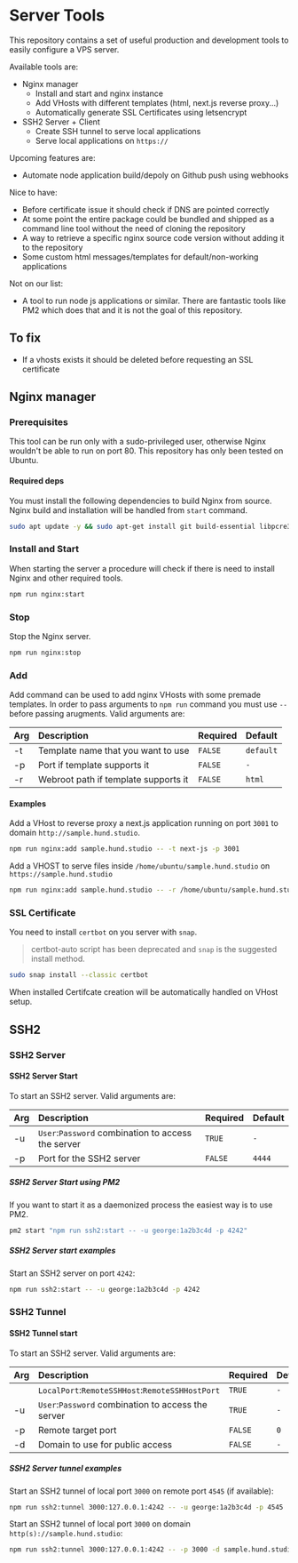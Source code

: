 # Server Tools

This repository contains a set of useful production and development tools to easily configure a VPS server.

Available tools are:

- Nginx manager
  - Install and start and nginx instance
  - Add VHosts with different templates (html, next.js reverse proxy...)
  - Automatically generate SSL Certificates using letsencrypt
- SSH2 Server + Client
  - Create SSH tunnel to serve local applications
  - Serve local applications on `https://`

Upcoming features are:

- Automate node application build/depoly on Github push using webhooks

Nice to have:

- Before certificate issue it should check if DNS are pointed correctly
- At some point the entire package could be bundled and shipped as a command line tool without the need of cloning the repository
- A way to retrieve a specific nginx source code version without adding it to the repository
- Some custom html messages/templates for default/non-working applications

Not on our list:

- A tool to run node js applications or similar. There are fantastic tools like PM2 which does that and it is not the goal of this repository.

## To fix

- If a vhosts exists it should be deleted before requesting an SSL certificate

## Nginx manager

### Prerequisites

This tool can be run only with a sudo-privileged user, otherwise Nginx wouldn't be able to run on port 80. This repository has only been tested on Ubuntu.

#### Required deps

You must install the following dependencies to build Nginx from source.
Nginx build and installation will be handled from `start` command.

```bash
sudo apt update -y && sudo apt-get install git build-essential libpcre3 libpcre3-dev zlib1g zlib1g-dev libssl-dev libgd-dev libxml2 libxml2-dev uuid-dev
```

### Install and Start

When starting the server a procedure will check if there is need to install Nginx and other required tools.

```bash
npm run nginx:start
```

### Stop

Stop the Nginx server.

```bash
npm run nginx:stop
```

### Add

Add command can be used to add nginx VHosts with some premade templates. In order to pass arguments to `npm run` command you must use `--` before passing arugments.
Valid arguments are:

| Arg | Description                          | Required | Default   |
| :-- | :----------------------------------- | :------- | :-------- |
| -t  | Template name that you want to use   | `FALSE`  | `default` |
| -p  | Port if template supports it         | `FALSE`  | `-`       |
| -r  | Webroot path if template supports it | `FALSE`  | `html`    |

#### Examples

Add a VHost to reverse proxy a next.js application running on port `3001` to domain `http://sample.hund.studio`.

```bash
npm run nginx:add sample.hund.studio -- -t next-js -p 3001
```

Add a VHOST to serve files inside `/home/ubuntu/sample.hund.studio` on `https://sample.hund.studio`

```bash
npm run nginx:add sample.hund.studio -- -r /home/ubuntu/sample.hund.studio
```

### SSL Certificate

You need to install `certbot` on you server with `snap`.

> certbot-auto script has been deprecated and `snap` is the suggested install method.

```bash
sudo snap install --classic certbot
```

When installed Certifcate creation will be automatically handled on VHost setup.

## SSH2

### SSH2 Server

#### SSH2 Server Start

To start an SSH2 server.
Valid arguments are:

| Arg | Description                                        | Required | Default |
| :-- | :------------------------------------------------- | :------- | :------ |
| -u  | `User`:`Password` combination to access the server | `TRUE`   | `-`     |
| -p  | Port for the SSH2 server                           | `FALSE`  | `4444`  |

##### SSH2 Server Start using PM2

If you want to start it as a daemonized process the easiest way is to use PM2.

```bash
pm2 start "npm run ssh2:start -- -u george:1a2b3c4d -p 4242"
```

##### SSH2 Server start examples

Start an SSH2 server on port `4242`:

```bash
npm run ssh2:start -- -u george:1a2b3c4d -p 4242
```

### SSH2 Tunnel

#### SSH2 Tunnel start

To start an SSH2 server.
Valid arguments are:

| Arg | Description                                        | Required | Default |
| :-- | :------------------------------------------------- | :------- | :------ |
|     | `LocalPort`:`RemoteSSHHost`:`RemoteSSHHostPort`    | `TRUE`   | `-`     |
| -u  | `User`:`Password` combination to access the server | `TRUE`   | `-`     |
| -p  | Remote target port                                 | `FALSE`  | `0`     |
| -d  | Domain to use for public access                    | `FALSE`  | `-`     |

##### SSH2 Server tunnel examples

Start an SSH2 tunnel of local port `3000` on remote port `4545` (if available):

```bash
npm run ssh2:tunnel 3000:127.0.0.1:4242 -- -u george:1a2b3c4d -p 4545
```

Start an SSH2 tunnel of local port `3000` on domain `http(s)://sample.hund.studio`:

```bash
npm run ssh2:tunnel 3000:127.0.0.1:4242 -- -p 3000 -d sample.hund.studio
```
